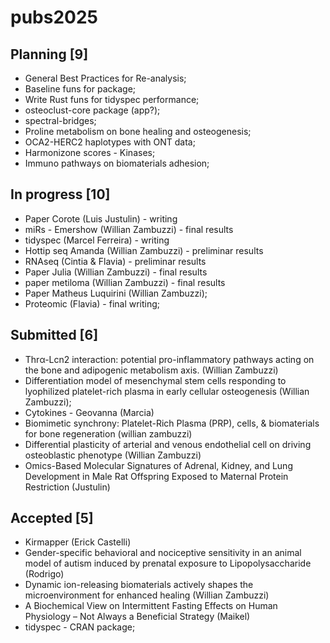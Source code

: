 # pubs2025

## Planning [9]
- General Best Practices for Re-analysis;
- Baseline funs for package;
- Write Rust funs for tidyspec performance;
- osteoclust-core package (app?);
- spectral-bridges;
- Proline metabolism on bone healing and osteogenesis;
- OCA2-HERC2 haplotypes with ONT data;
- Harmonizone scores - Kinases;
- Immuno pathways on biomaterials adhesion;


## In progress [10]
- Paper Corote (Luis Justulin) - writing
- miRs - Emershow (Willian Zambuzzi) - final results
- tidyspec (Marcel Ferreira) - writing
- Hottip seq Amanda (Willian Zambuzzi) - preliminar results
- RNAseq (Cintia & Flavia) - preliminar results
- Paper Julia (Willian Zambuzzi) - final results
- paper metiloma (Willian Zambuzzi) - final results
- Paper Matheus Luquirini (Willian Zambuzzi);
- Proteomic (Flavia) - final writing;

## Submitted [6]
- Thrα-Lcn2 interaction: potential pro-inflammatory pathways acting on the bone and adipogenic metabolism axis. (Willian Zambuzzi)
- Differentiation model of mesenchymal stem cells responding to lyophilized platelet-rich plasma in early cellular osteogenesis (Willian Zambuzzi);
- Cytokines - Geovanna (Marcia)
- Biomimetic synchrony: Platelet-Rich Plasma (PRP), cells, & biomaterials for bone regeneration (willian zambuzzi)
- Differential plasticity of arterial and venous endothelial cell on driving osteoblastic phenotype (Willian Zambuzzi)
- Omics-Based Molecular Signatures of Adrenal, Kidney, and Lung Development in Male Rat Offspring Exposed to Maternal Protein Restriction (Justulin)

## Accepted [5]
- Kirmapper (Erick Castelli)
- Gender-specific behavioral and nociceptive sensitivity in an animal model of autism induced by prenatal exposure to Lipopolysaccharide (Rodrigo)
- Dynamic ion-releasing biomaterials actively shapes the microenvironment for enhanced healing (Willian Zambuzzi)
- A Biochemical View on Intermittent Fasting Effects on Human Physiology – Not Always a Beneficial Strategy (Maikel)
- tidyspec - CRAN package;
